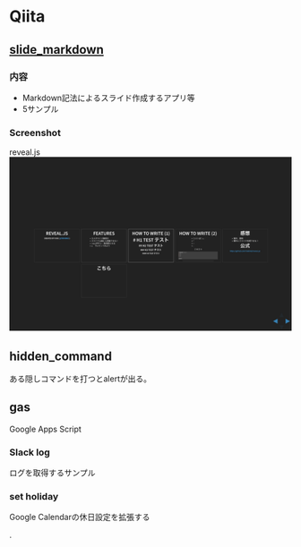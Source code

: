 # Qiita

## [slide_markdown](https://ykhirao.github.io/qiita/slide_markdown/)

### 内容
* Markdown記法によるスライド作成するアプリ等
* 5サンプル

### Screenshot
reveal.js
![reveal.js](./images/reveal_js.jpg)

## hidden_command
ある隠しコマンドを打つとalertが出る。

## gas
Google Apps Script

### Slack log
ログを取得するサンプル

### set holiday
Google Calendarの休日設定を拡張する





.
